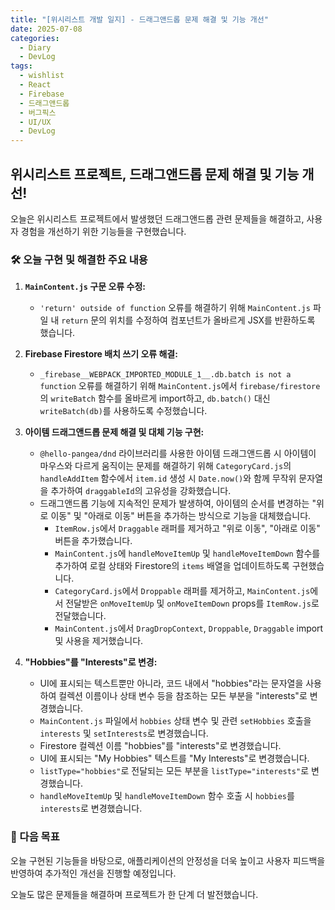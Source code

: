 ```yaml
---
title: "[위시리스트 개발 일지] - 드래그앤드롭 문제 해결 및 기능 개선"
date: 2025-07-08
categories:
  - Diary
  - DevLog
tags:
  - wishlist
  - React
  - Firebase
  - 드래그앤드롭
  - 버그픽스
  - UI/UX
  - DevLog
---
```


## 위시리스트 프로젝트, 드래그앤드롭 문제 해결 및 기능 개선!

오늘은 위시리스트 프로젝트에서 발생했던 드래그앤드롭 관련 문제들을 해결하고, 사용자 경험을 개선하기 위한 기능들을 구현했습니다.

### 🛠️ 오늘 구현 및 해결한 주요 내용

1.  **`MainContent.js` 구문 오류 수정:**
    *   `'return' outside of function` 오류를 해결하기 위해 `MainContent.js` 파일 내 `return` 문의 위치를 수정하여 컴포넌트가 올바르게 JSX를 반환하도록 했습니다.

2.  **Firebase Firestore 배치 쓰기 오류 해결:**
    *   `_firebase__WEBPACK_IMPORTED_MODULE_1__.db.batch is not a function` 오류를 해결하기 위해 `MainContent.js`에서 `firebase/firestore`의 `writeBatch` 함수를 올바르게 import하고, `db.batch()` 대신 `writeBatch(db)`를 사용하도록 수정했습니다.

3.  **아이템 드래그앤드롭 문제 해결 및 대체 기능 구현:**
    *   `@hello-pangea/dnd` 라이브러리를 사용한 아이템 드래그앤드롭 시 아이템이 마우스와 다르게 움직이는 문제를 해결하기 위해 `CategoryCard.js`의 `handleAddItem` 함수에서 `item.id` 생성 시 `Date.now()`와 함께 무작위 문자열을 추가하여 `draggableId`의 고유성을 강화했습니다.
    *   드래그앤드롭 기능에 지속적인 문제가 발생하여, 아이템의 순서를 변경하는 "위로 이동" 및 "아래로 이동" 버튼을 추가하는 방식으로 기능을 대체했습니다.
        *   `ItemRow.js`에서 `Draggable` 래퍼를 제거하고 "위로 이동", "아래로 이동" 버튼을 추가했습니다.
        *   `MainContent.js`에 `handleMoveItemUp` 및 `handleMoveItemDown` 함수를 추가하여 로컬 상태와 Firestore의 `items` 배열을 업데이트하도록 구현했습니다.
        *   `CategoryCard.js`에서 `Droppable` 래퍼를 제거하고, `MainContent.js`에서 전달받은 `onMoveItemUp` 및 `onMoveItemDown` props를 `ItemRow.js`로 전달했습니다.
        *   `MainContent.js`에서 `DragDropContext`, `Droppable`, `Draggable` import 및 사용을 제거했습니다.

4.  **"Hobbies"를 "Interests"로 변경:**
    *   UI에 표시되는 텍스트뿐만 아니라, 코드 내에서 "hobbies"라는 문자열을 사용하여 컬렉션 이름이나 상태 변수 등을 참조하는 모든 부분을 "interests"로 변경했습니다.
    *   `MainContent.js` 파일에서 `hobbies` 상태 변수 및 관련 `setHobbies` 호출을 `interests` 및 `setInterests`로 변경했습니다.
    *   Firestore 컬렉션 이름 "hobbies"를 "interests"로 변경했습니다.
    *   UI에 표시되는 "My Hobbies" 텍스트를 "My Interests"로 변경했습니다.
    *   `listType="hobbies"`로 전달되는 모든 부분을 `listType="interests"`로 변경했습니다.
    *   `handleMoveItemUp` 및 `handleMoveItemDown` 함수 호출 시 `hobbies`를 `interests`로 변경했습니다.

### 🚀 다음 목표

오늘 구현된 기능들을 바탕으로, 애플리케이션의 안정성을 더욱 높이고 사용자 피드백을 반영하여 추가적인 개선을 진행할 예정입니다.

오늘도 많은 문제들을 해결하며 프로젝트가 한 단계 더 발전했습니다.